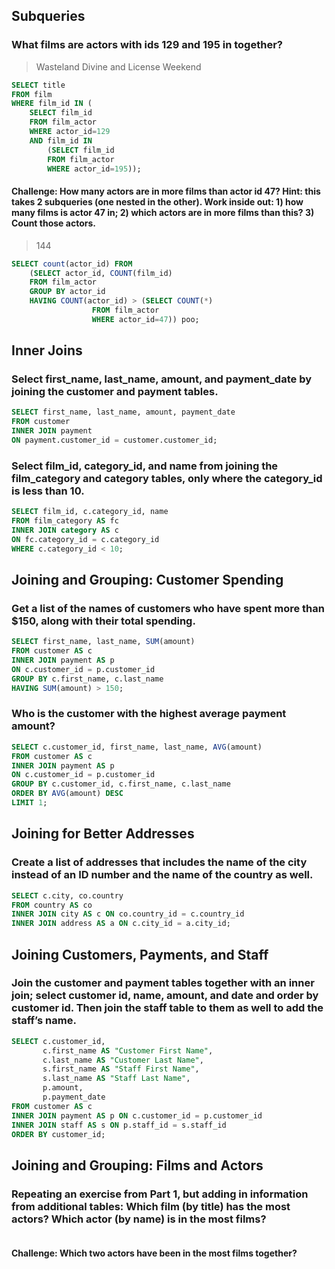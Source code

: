 ## Subqueries

### What films are actors with ids 129 and 195 in together?

> Wasteland Divine and License Weekend

``` sql
SELECT title 
FROM film 
WHERE film_id IN (
	SELECT film_id 
	FROM film_actor 
	WHERE actor_id=129
	AND film_id IN 
		(SELECT film_id 
		FROM film_actor 
		WHERE actor_id=195));
```


#### Challenge: How many actors are in more films than actor id 47? Hint: this takes 2 subqueries (one nested in the other). Work inside out: 1) how many films is actor 47 in; 2) which actors are in more films than this? 3) Count those actors.

> 144

``` sql 
SELECT count(actor_id) FROM 
	(SELECT actor_id, COUNT(film_id)
	FROM film_actor 
	GROUP BY actor_id
	HAVING COUNT(actor_id) > (SELECT COUNT(*)
				  FROM film_actor 
				  WHERE actor_id=47)) poo;
```


## Inner Joins 

### Select first_name, last_name, amount, and payment_date by joining the customer and payment tables. 

``` sql
SELECT first_name, last_name, amount, payment_date 
FROM customer 
INNER JOIN payment
ON payment.customer_id = customer.customer_id;
```


### Select film_id, category_id, and name from joining the film_category and category tables, only where the category_id is less than 10.

```sql
SELECT film_id, c.category_id, name 
FROM film_category AS fc
INNER JOIN category AS c
ON fc.category_id = c.category_id 
WHERE c.category_id < 10;
```

## Joining and Grouping: Customer Spending

### Get a list of the names of customers who have spent more than $150, along with their total spending.

``` sql
SELECT first_name, last_name, SUM(amount) 
FROM customer AS c
INNER JOIN payment AS p 
ON c.customer_id = p.customer_id 
GROUP BY c.first_name, c.last_name 
HAVING SUM(amount) > 150;
```

### Who is the customer with the highest average payment amount?

``` sql 
SELECT c.customer_id, first_name, last_name, AVG(amount) 
FROM customer AS c
INNER JOIN payment AS p 
ON c.customer_id = p.customer_id 
GROUP BY c.customer_id, c.first_name, c.last_name 
ORDER BY AVG(amount) DESC
LIMIT 1;
```

## Joining for Better Addresses

### Create a list of addresses that includes the name of the city instead of an ID number and the name of the country as well.

``` sql
SELECT c.city, co.country 
FROM country AS co 
INNER JOIN city AS c ON co.country_id = c.country_id
INNER JOIN address AS a ON c.city_id = a.city_id;
```

## Joining Customers, Payments, and Staff

### Join the customer and payment tables together with an inner join; select customer id, name, amount, and date and order by customer id. Then join the staff table to them as well to add the staff’s name.

``` sql
SELECT c.customer_id, 
	   c.first_name AS "Customer First Name", 
	   c.last_name AS "Customer Last Name", 
	   s.first_name AS "Staff First Name", 
	   s.last_name AS "Staff Last Name", 
	   p.amount, 
	   p.payment_date 
FROM customer AS c
INNER JOIN payment AS p ON c.customer_id = p.customer_id
INNER JOIN staff AS s ON p.staff_id = s.staff_id 
ORDER BY customer_id; 
```

## Joining and Grouping: Films and Actors

### Repeating an exercise from Part 1, but adding in information from additional tables: Which film (by title) has the most actors? Which actor (by name) is in the most films?

``` sql 

```

#### Challenge: Which two actors have been in the most films together? 

``` sql 


```
